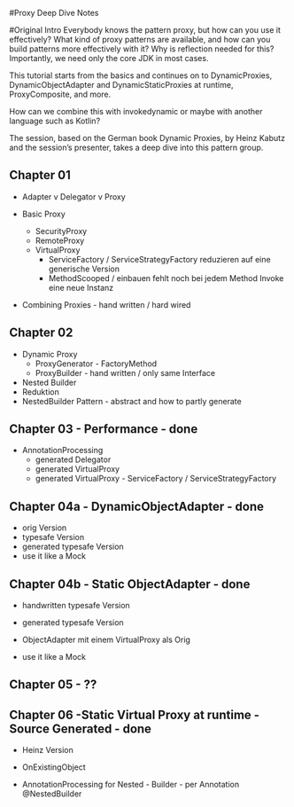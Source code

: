 #Proxy Deep Dive Notes

#Original Intro
Everybody knows the pattern proxy, but how can you use it effectively?
What kind of proxy patterns are available, and how can you
build patterns more effectively with it? Why is reflection needed for this?
Importantly, we need only the core JDK in most cases.

This tutorial starts from the basics and continues on to
DynamicProxies, DynamicObjectAdapter and DynamicStaticProxies at runtime,
ProxyComposite, and more.

How can we combine this with invokedynamic or
maybe with another language such as Kotlin?

The session, based on the German book Dynamic Proxies,
by Heinz Kabutz and the session’s presenter, takes a deep dive into this pattern group.



## Chapter 01
* Adapter v Delegator v Proxy
* Basic Proxy
  * SecurityProxy
  * RemoteProxy
  * VirtualProxy
    * ServiceFactory / ServiceStrategyFactory reduzieren auf eine generische Version
    * MethodScooped / einbauen fehlt noch bei jedem Method Invoke eine neue Instanz

* Combining Proxies - hand written / hard wired

## Chapter 02
* Dynamic Proxy
  * ProxyGenerator - FactoryMethod
  * ProxyBuilder - hand written / only same Interface
* Nested Builder
 * Reduktion
 * NestedBuilder Pattern - abstract and how to partly generate

## Chapter 03 - Performance - done
 * AnnotationProcessing
   * generated Delegator
   * generated VirtualProxy
   * generated VirtualProxy - ServiceFactory / ServiceStrategyFactory

## Chapter 04a - DynamicObjectAdapter - done
 * orig Version
 * typesafe Version
 * generated typesafe Version
 * use it like a Mock

## Chapter 04b - Static ObjectAdapter - done
 * handwritten typesafe Version
 * generated typesafe Version

 * ObjectAdapter mit einem VirtualProxy als Orig
 * use it like a Mock

## Chapter 05 - ??

## Chapter 06 -Static Virtual Proxy at runtime - Source Generated - done
 * Heinz Version
 * OnExistingObject

* AnnotationProcessing for Nested - Builder - per Annotation @NestedBuilder
